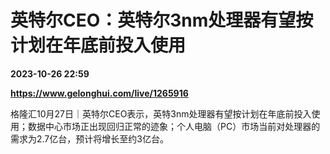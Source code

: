# 英特尔CEO：英特尔3nm处理器有望按计划在年底前投入使用

**2023-10-26 22:59**

**https://www.gelonghui.com/live/1265916**

格隆汇10月27日｜英特尔CEO表示，英特3nm处理器有望按计划在年底前投入使用；数据中心市场正出现回归正常的迹象；个人电脑（PC）市场当前对处理器的需求为2.7亿台，预计将增长至约3亿台。